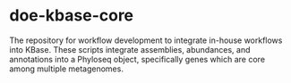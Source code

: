 doe-kbase-core
==============

The repository for workflow development to integrate in-house workflows into KBase.  These scripts integrate assemblies, abundances, and annotations into a Phyloseq object, specifically genes which are core among multiple metagenomes.
